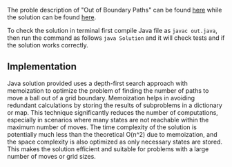 The proble description of "Out of Boundary Paths" can be found [here](https://leetcode.com/problems/out-of-boundary-paths/) while the solution can be found [here](https://github.com/aurimas13/Solutions-To-Problems/blob/main/LeetCode/Java%20Solutions/Out%20of%20Boundary%20Paths/out.java).

To check the solution in terminal first compile Java file as `javac out.java`, then run the command as follows `java Solution` and it will check tests and if the solution works correctly.

## Implementation

Java solution provided uses a depth-first search approach with memoization to optimize the problem of finding the number of paths to move a ball out of a grid boundary. Memoization helps in avoiding redundant calculations by storing the results of subproblems in a dictionary or map. This technique significantly reduces the number of computations, especially in scenarios where many states are not reachable within the maximum number of moves. The time complexity of the solution is potentially much less than the theoretical O(n^2) due to memoization, and the space complexity is also optimized as only necessary states are stored. This makes the solution efficient and suitable for problems with a large number of moves or grid sizes.
